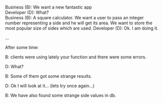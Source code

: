 Business (B): We want a new fantastic app <br>
Developer (D): What? <br>
Business (B): A square calculator. We want a user to pass an integer number representing a side and he will get its area. We want to store the most popular size of sides which are used.
Developer (D): Ok. I am doing it.

...<br>

After some time:

B: clients were using lately your function and there were some errors.

D: What? 

B: Some of them got some strange results.

D: Ok I will look at it... 
(lets try once again...)

B: We have also found some strange side values in db.